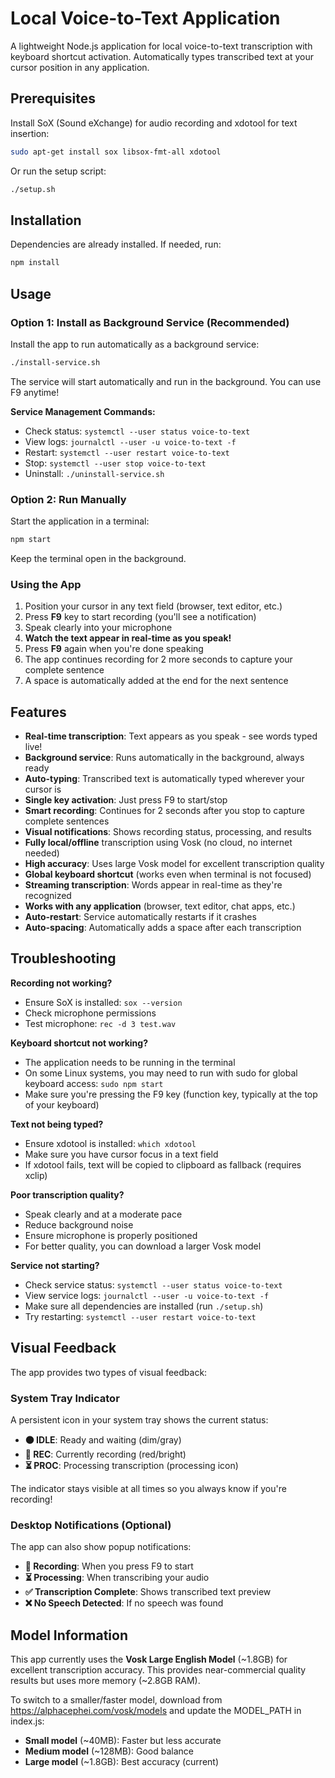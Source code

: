 # Local Voice-to-Text Application

A lightweight Node.js application for local voice-to-text transcription with keyboard shortcut activation. Automatically types transcribed text at your cursor position in any application.

## Prerequisites

Install SoX (Sound eXchange) for audio recording and xdotool for text insertion:

```bash
sudo apt-get install sox libsox-fmt-all xdotool
```

Or run the setup script:

```bash
./setup.sh
```

## Installation

Dependencies are already installed. If needed, run:

```bash
npm install
```

## Usage

### Option 1: Install as Background Service (Recommended)

Install the app to run automatically as a background service:

```bash
./install-service.sh
```

The service will start automatically and run in the background. You can use F9 anytime!

**Service Management Commands:**
- Check status: `systemctl --user status voice-to-text`
- View logs: `journalctl --user -u voice-to-text -f`
- Restart: `systemctl --user restart voice-to-text`
- Stop: `systemctl --user stop voice-to-text`
- Uninstall: `./uninstall-service.sh`

### Option 2: Run Manually

Start the application in a terminal:

```bash
npm start
```

Keep the terminal open in the background.

### Using the App

1. Position your cursor in any text field (browser, text editor, etc.)
2. Press **F9** key to start recording (you'll see a notification)
3. Speak clearly into your microphone
4. **Watch the text appear in real-time as you speak!**
5. Press **F9** again when you're done speaking
6. The app continues recording for 2 more seconds to capture your complete sentence
7. A space is automatically added at the end for the next sentence

## Features

- **Real-time transcription**: Text appears as you speak - see words typed live!
- **Background service**: Runs automatically in the background, always ready
- **Auto-typing**: Transcribed text is automatically typed wherever your cursor is
- **Single key activation**: Just press F9 to start/stop
- **Smart recording**: Continues for 2 seconds after you stop to capture complete sentences
- **Visual notifications**: Shows recording status, processing, and results
- **Fully local/offline** transcription using Vosk (no cloud, no internet needed)
- **High accuracy**: Uses large Vosk model for excellent transcription quality
- **Global keyboard shortcut** (works even when terminal is not focused)
- **Streaming transcription**: Words appear in real-time as they're recognized
- **Works with any application** (browser, text editor, chat apps, etc.)
- **Auto-restart**: Service automatically restarts if it crashes
- **Auto-spacing**: Automatically adds a space after each transcription

## Troubleshooting

**Recording not working?**
- Ensure SoX is installed: `sox --version`
- Check microphone permissions
- Test microphone: `rec -d 3 test.wav`

**Keyboard shortcut not working?**
- The application needs to be running in the terminal
- On some Linux systems, you may need to run with sudo for global keyboard access: `sudo npm start`
- Make sure you're pressing the F9 key (function key, typically at the top of your keyboard)

**Text not being typed?**
- Ensure xdotool is installed: `which xdotool`
- Make sure you have cursor focus in a text field
- If xdotool fails, text will be copied to clipboard as fallback (requires xclip)

**Poor transcription quality?**
- Speak clearly and at a moderate pace
- Reduce background noise
- Ensure microphone is properly positioned
- For better quality, you can download a larger Vosk model

**Service not starting?**
- Check service status: `systemctl --user status voice-to-text`
- View service logs: `journalctl --user -u voice-to-text -f`
- Make sure all dependencies are installed (run `./setup.sh`)
- Try restarting: `systemctl --user restart voice-to-text`

## Visual Feedback

The app provides two types of visual feedback:

### System Tray Indicator
A persistent icon in your system tray shows the current status:
- **⚫ IDLE**: Ready and waiting (dim/gray)
- **🔴 REC**: Currently recording (red/bright)
- **⏳ PROC**: Processing transcription (processing icon)

The indicator stays visible at all times so you always know if you're recording!

### Desktop Notifications (Optional)
The app can also show popup notifications:
- **🎤 Recording**: When you press F9 to start
- **⏳ Processing**: When transcribing your audio
- **✅ Transcription Complete**: Shows transcribed text preview
- **❌ No Speech Detected**: If no speech was found

## Model Information

This app currently uses the **Vosk Large English Model** (~1.8GB) for excellent transcription accuracy. This provides near-commercial quality results but uses more memory (~2.8GB RAM).

To switch to a smaller/faster model, download from https://alphacephei.com/vosk/models and update the MODEL_PATH in index.js:
- **Small model** (~40MB): Faster but less accurate
- **Medium model** (~128MB): Good balance
- **Large model** (~1.8GB): Best accuracy (current)
